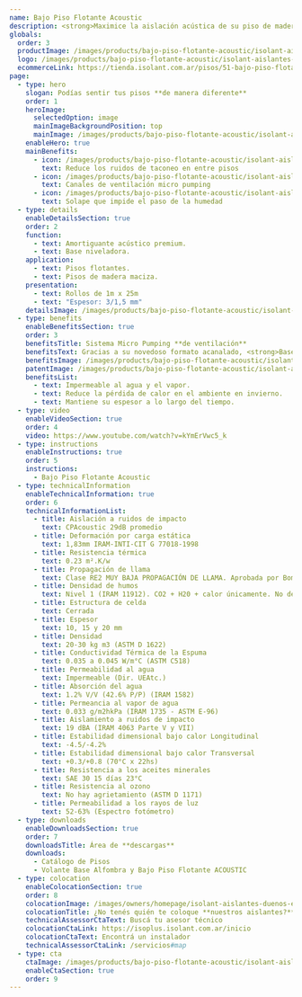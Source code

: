 ```yaml
---
name: Bajo Piso Flotante Acoustic
description: <strong>Maximice la aislación acústica de su piso de madera gracias a nuestro sistema de "micropumping".</strong><br /><br />Membrana con diseño acanalado, brinda máxima aislación acústica y ventilación por micro pumping. Posee un film de polietileno y solape de 7 cm de ancho.
globals:
  order: 3
  productImage: /images/products/bajo-piso-flotante-acoustic/isolant-aislantes-linea-pisos-bajo-piso-flotante-acoustic-imagen-rollo.png
  logo: /images/products/bajo-piso-flotante-acoustic/isolant-aislantes-linea-pisos-bajo-piso-flotante-acoustic-logo.jpg
  ecommerceLink: https://tienda.isolant.com.ar/pisos/51-bajo-piso-flotante-acoustic.html
page:
  - type: hero
    slogan: Podías sentir tus pisos **de manera diferente**
    order: 1
    heroImage:
      selectedOption: image
      mainImageBackgroundPosition: top
      mainImage: /images/products/bajo-piso-flotante-acoustic/isolant-aislantes-linea-pisos-bajo-piso-flotante-acoustic-imagen.jpg
    enableHero: true
    mainBenefits:
      - icon: /images/products/bajo-piso-flotante-acoustic/isolant-aislantes-linea-pisos-bajo-piso-flotante-acoustic-beneficio-1.svg
        text: Reduce los ruidos de taconeo en entre pisos
      - icon: /images/products/bajo-piso-flotante-acoustic/isolant-aislantes-linea-pisos-bajo-piso-flotante-acoustic-beneficio-2.svg
        text: Canales de ventilación micro pumping
      - icon: /images/products/bajo-piso-flotante-acoustic/isolant-aislantes-linea-pisos-bajo-piso-flotante-acoustic-beneficio-3.svg
        text: Solape que impide el paso de la humedad
  - type: details
    enableDetailsSection: true
    order: 2
    function:
      - text: Amortiguante acústico premium.
      - text: Base niveladora.
    application:
      - text: Pisos flotantes.
      - text: Pisos de madera maciza.
    presentation:
      - text: Rollos de 1m x 25m
      - text: "Espesor: 3/1,5 mm"
    detailsImage: /images/products/bajo-piso-flotante-acoustic/isolant-aislantes-linea-pisos-bajo-piso-flotante-acoustic-imagen-detalle.jpg
  - type: benefits
    enableBenefitsSection: true
    order: 3
    benefitsTitle: Sistema Micro Pumping **de ventilación**
    benefitsText: Gracias a su novedoso formato acanalado, <strong>Base para Piso Flotante Acoustic</strong> de ISOLANT®, colabora con la ventilación necesaria del contrapiso.<br /></br />Incorporamos así la función de “micro-pumping”. Al caminar sobre el piso flotante, la presión que se ejerce activa los canales de ventilación promoviendo el movimiento de aire que genera la ventilación necesaria para disipar la humedad que pudiera haber en el contrapiso.
    benefitsImage: /images/products/bajo-piso-flotante-acoustic/isolant-aislantes-linea-pisos-bajo-piso-flotante-acoustic-beneficio-exclusivo.jpg
    patentImage: /images/products/bajo-piso-flotante-acoustic/isolant-aislantes-linea-pisos-bajo-piso-flotante-acoustic-patente.png
    benefitsList:
      - text: Impermeable al agua y el vapor.
      - text: Reduce la pérdida de calor en el ambiente en invierno.
      - text: Mantiene su espesor a lo largo del tiempo.
  - type: video
    enableVideoSection: true
    order: 4
    video: https://www.youtube.com/watch?v=kYmErVwc5_k
  - type: instructions
    enableInstructions: true
    order: 5
    instructions:
      - Bajo Piso Flotante Acoustic
  - type: technicalInformation
    enableTechnicalInformation: true
    order: 6
    technicalInformationList:
      - title: Aislación a ruidos de impacto
        text: CPAcoustic 29dB promedio
      - title: Deformación por carga estática
        text: 1,83mm IRAM-INTI-CIT G 77018-1998
      - title: Resistencia térmica
        text: 0.23 m².K/w
      - title: Propagación de llama
        text: Clase RE2 MUY BAJA PROPAGACIÓN DE LLAMA. Aprobada por Bomberos Argentina.
      - title: Densidad de humos
        text: Nivel 1 (IRAM 11912). CO2 + H20 + calor únicamente. No desprende gases envenenantes.
      - title: Estructura de celda
        text: Cerrada
      - title: Espesor
        text: 10, 15 y 20 mm
      - title: Densidad
        text: 20-30 kg m3 (ASTM D 1622)
      - title: Conductividad Térmica de la Espuma
        text: 0.035 a 0.045 W/m°C (ASTM C518)
      - title: Permeabilidad al agua
        text: Impermeable (Dir. UEAtc.)
      - title: Absorción del agua
        text: 1.2% V/V (42.6% P/P) (IRAM 1582)
      - title: Permeancia al vapor de agua
        text: 0.033 g/m2hkPa (IRAM 1735 - ASTM E-96)
      - title: Aislamiento a ruidos de impacto
        text: 19 dBA (IRAM 4063 Parte V y VII)
      - title: Estabilidad dimensional bajo calor Longitudinal
        text: -4.5/-4.2%
      - title: Estabilidad dimensional bajo calor Transversal
        text: +0.3/+0.8 (70°C x 22hs)
      - title: Resistencia a los aceites minerales
        text: SAE 30 15 días 23°C
      - title: Resistencia al ozono
        text: No hay agrietamiento (ASTM D 1171)
      - title: Permeabilidad a los rayos de luz
        text: 52-63% (Espectro fotómetro)
  - type: downloads
    enableDownloadsSection: true
    order: 7
    downloadsTitle: Área de **descargas**
    downloads:
      - Catálogo de Pisos
      - Volante Base Alfombra y Bajo Piso Flotante ACOUSTIC
  - type: colocation
    enableColocationSection: true
    order: 8
    colocationImage: /images/owners/homepage/isolant-aislantes-duenos-e-inquilinos-isoplus-colocation.jpg
    colocationTitle: ¿No tenés quién te coloque **nuestros aislantes?**
    technicalAssessorCtaText: Buscá tu asesor técnico
    colocationCtaLink: https://isoplus.isolant.com.ar/inicio
    colocationCtaText: Encontrá un instalador
    technicalAssessorCtaLink: /servicios#map
  - type: cta
    ctaImage: /images/products/bajo-piso-flotante-acoustic/isolant-aislantes-linea-pisos-bajo-piso-flotante-acoustic-cta-fondo.jpg
    enableCtaSection: true
    order: 9
---
```

